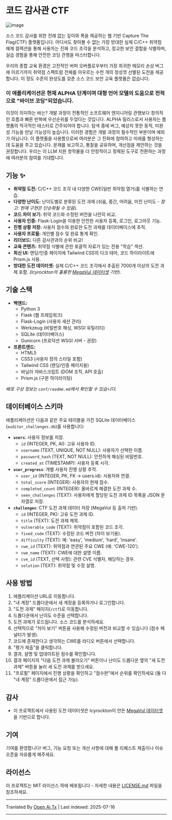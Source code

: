 ﻿
# 코드 감사관 CTF
![image](https://github.com/user-attachments/assets/fdfbbffc-71f9-4463-856d-aca054399a0f)

소스 코드 감사를 위한 전례 없는 깊이와 폭을 제공하는 웹 기반 Capture The Flag(CTF) 플랫폼입니다. 어디서도 찾아볼 수 없는 가장 방대한 실제 C/C++ 취약점 예제 컬렉션을 통해 사용자는 진짜 코드 조각을 분석하고, 정교한 보안 결함을 식별하며, 실습 경험을 통해 안전한 코딩 관행을 마스터합니다.

우리의 종합 교육 환경은 고전적인 버퍼 오버플로우부터 가장 희귀한 메모리 손상 버그에 이르기까지 취약점 스펙트럼 전체를 아우르는 수천 개의 정성껏 선별된 도전을 제공합니다. 이 정도 수준의 완성도를 갖춘 소스 코드 보안 교육 플랫폼은 없습니다.

### 이 애플리케이션은 현재 ALPHA 단계이며 대형 언어 모델의 도움으로 전적으로 "바이브 코딩"되었습니다.

이것이 의미하는 바는? 개발 과정이 전통적인 소프트웨어 엔지니어링 관행보다 창의적인 흐름과 빠른 반복에 우선순위를 두었다는 것입니다.
ALPHA 릴리스로서 사용자는 플랫폼의 적극적인 테스터로 간주되어야 합니다. 탐색 중에 버그, 예상치 못한 동작, 미완성 기능을 만날 가능성이 높습니다. 이러한 경험은 개발 과정의 필수적인 부분이며 예외가 아닙니다.
이 플랫폼을 사용함으로써 여러분은 그 진화에 참여하고 미래를 형성하는 데 도움을 주고 있습니다. 문제를 보고하고, 통찰을 공유하며, 개선점을 제안하는 것을 권장합니다. 우리는 이 LLM 지원 창작물을 더 안정적이고 정제된 도구로 전환하는 과정에 여러분의 참여를 기대합니다.

## 기능 ✨

* **취약점 도전:** C/C++ 코드 조각 내 다양한 CWE(일반 취약점 열거)를 식별하는 연습.
* **다양한 난이도:** 난이도별로 분류된 도전 과제 (쉬움, 중간, 어려움, 미친 난이도 - *참고: 현재 구현은 단순화될 수 있음*).
* **코드 차이 보기:** 취약 코드와 수정된 버전을 나란히 비교.
* **사용자 인증:** Flask-Login을 이용한 안전한 사용자 등록, 로그인, 로그아웃 기능.
* **진행 상황 저장:** 사용자 점수와 완료한 도전 과제를 데이터베이스에 추적.
* **사용자 프로필:** 개인별 점수 및 완료 통계 확인.
* **리더보드:** 다른 감사관과의 순위 비교!
* **교육 콘텐츠:** 취약점 식별에 관한 포괄적 자료가 있는 전용 "학습" 섹션.
* **최신 UI:** 랜딩/인증 페이지에 Tailwind CSS의 다크 테마, 코드 하이라이트에 Prism.js 사용.
* **방대한 도전 데이터셋:** 실제 C/C++ 코드 조각에서 추출된 7000개 이상의 도전 과제 포함. *(Icyrockton의 훌륭한 [MegaVul 데이터셋](https://github.com/Icyrockton/MegaVul) 기반)*.

## 기술 스택 ️

* **백엔드:**
    * Python 3
    * Flask (웹 프레임워크)
    * Flask-Login (사용자 세션 관리)
    * Werkzeug (비밀번호 해싱, WSGI 유틸리티)
    * SQLite (데이터베이스)
    * Gunicorn (프로덕션 WSGI 서버 - 권장)
* **프론트엔드:**
    * HTML5
    * CSS3 (사용자 정의 스타일 포함)
    * Tailwind CSS (랜딩/인증 페이지용)
    * 바닐라 자바스크립트 (DOM 조작, API 호출)
    * Prism.js (구문 하이라이팅)
 
*배포 구성 정보는 `conf/readme.md`에서 확인할 수 있습니다.*

## 데이터베이스 스키마

애플리케이션은 다음과 같은 주요 테이블을 가진 SQLite 데이터베이스(`auditor_challenges.db`)를 사용합니다:

* **`users`**: 사용자 정보를 저장.
    * `id` (INTEGER, PK, AI): 고유 사용자 ID.
    * `username` (TEXT, UNIQUE, NOT NULL): 사용자가 선택한 이름.
    * `password_hash` (TEXT, NOT NULL): 안전하게 해싱된 비밀번호.
    * `created_at` (TIMESTAMP): 사용자 등록 시각.
* **`user_progress`**: 개별 사용자 진행 상황 추적.
    * `user_id` (INTEGER, PK, FK -> users.id): 사용자와 연결.
    * `total_score` (INTEGER): 사용자의 현재 점수.
    * `completed_count` (INTEGER): 올바르게 해결한 도전 과제 수.
    * `seen_challenges` (TEXT): 사용자에게 할당된 도전 과제 ID 목록을 JSON 문자열로 저장.
* **`challenges`**: CTF 도전 과제 데이터 저장 (MegaVul 등 출처 기반).
    * `id` (INTEGER, PK): 고유 도전 과제 ID.
    * `title` (TEXT): 도전 과제 제목.
    * `vulnerable_code` (TEXT): 취약점이 포함된 코드 조각.
    * `fixed_code` (TEXT): 수정된 코드 버전 (차이 보기용).
    * `difficulty` (TEXT): 예: 'easy', 'medium', 'hard', 'insane'.
    * `cwe_id` (TEXT): 취약점과 연관된 주요 CWE (예: 'CWE-120').
    * `cwe_name` (TEXT): CWE에 대한 설명 이름.
    * `cve_id` (TEXT, 선택 사항): 관련 CVE 식별자, 해당하는 경우.
    * `solution` (TEXT): 취약점 및 수정 설명.

## 사용 방법

1.  애플리케이션 URL로 이동합니다.
2.  "내 계정" 드롭다운에서 새 계정을 등록하거나 로그인합니다.
3.  "도전 과제" 페이지(`/ctf`)로 이동합니다.
4.  드롭다운에서 난이도 수준을 선택합니다.
5.  도전 과제가 로드됩니다. 소스 코드를 분석하세요.
6.  선택적으로 "차이 보기" 버튼을 사용해 수정된 버전과 비교할 수 있습니다 (점수 페널티가 발생).
7.  코드에 존재한다고 생각하는 CWE를 라디오 버튼에서 선택합니다.
8.  "평가 제출"을 클릭합니다.
9.  결과, 설명 및 업데이트된 점수를 확인합니다.
10. 결과 페이지의 "다음 도전 과제 불러오기" 버튼이나 난이도 드롭다운 옆의 "새 도전 과제" 버튼을 눌러 새 도전 과제를 받으세요.
11. "프로필" 페이지에서 진행 상황을 확인하고 "점수판"에서 순위를 확인하세요 (둘 다 "내 계정" 드롭다운에서 접근 가능).

## 감사

* 이 프로젝트에서 사용된 도전 데이터셋은 Icyrockton이 만든 [MegaVul 데이터셋](https://github.com/Icyrockton/MegaVul)을 기반으로 합니다.

## 기여

기여를 환영합니다! 버그, 기능 요청 또는 개선 사항에 대해 풀 리퀘스트 제출이나 이슈 오픈을 자유롭게 해주세요.

## 라이선스

이 프로젝트는 MIT 라이선스 하에 배포됩니다 - 자세한 내용은 [LICENSE.md](https://raw.githubusercontent.com/20urc3/auditor.codes/main/LICENSE.md) 파일을 참조하세요.


---

Tranlated By [Open Ai Tx](https://github.com/OpenAiTx/OpenAiTx) | Last indexed: 2025-07-16

---